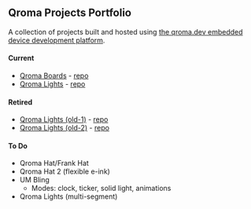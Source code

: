 ## Qroma Projects Portfolio

A collection of projects built and hosted using <a href="https://qroma.dev/">the qroma.dev embedded device development platform</a>.

#### Current
* [Qroma Boards](https://qroma-projects.github.io/qroma-boards/) - [repo](https://github.com/qroma-projects/qroma-boards)
* [Qroma Lights](https://qroma-projects.github.io/qroma-lights/) - [repo](https://github.com/qroma-projects/qroma-lights)



#### Retired
* [Qroma Lights (old-1)](https://qroma-projects.github.io/qroma-lights-old-1/) - [repo](https://github.com/qroma-projects/qroma-lights-old-1)
* [Qroma Lights (old-2)](https://qroma-projects.github.io/qroma-lights-old-2/) - [repo](https://github.com/qroma-projects/qroma-lights-old-2)


#### To Do
* Qroma Hat/Frank Hat
* Qroma Hat 2 (flexible e-ink)
* UM Bling
  * Modes: clock, ticker, solid light, animations
* Qroma Lights (multi-segment)

<!--

**Here are some ideas to get you started:**

🙋‍♀️ A short introduction - what is your organization all about?
🌈 Contribution guidelines - how can the community get involved?
👩‍💻 Useful resources - where can the community find your docs? Is there anything else the community should know?
🍿 Fun facts - what does your team eat for breakfast?
🧙 Remember, you can do mighty things with the power of [Markdown](https://docs.github.com/github/writing-on-github/getting-started-with-writing-and-formatting-on-github/basic-writing-and-formatting-syntax)
-->
